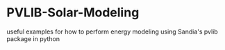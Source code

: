 # PVLIB-Solar-Modeling
useful examples for how to perform energy modeling using Sandia's pvlib package in python
